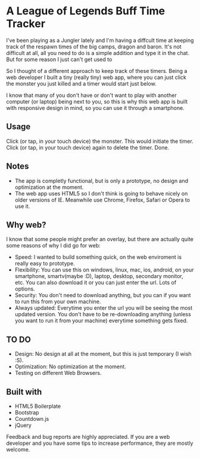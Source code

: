 # A League of Legends Buff Time Tracker

I've been playing as a Jungler lately and I'm having a diffcult time at keeping track of the respawn times of the big camps, dragon and baron. It's not difficult at all, all you need to do is a simple addition and type it in the chat. But for some reason I just can't get used to

So I thought of a different approach to keep track of these timers. Being a web developer I built a tiny (really tiny) web app, where you can just click the monster you just killed and a timer would start just below.

I know that many of you don't have or don't want to play with another computer (or laptop) being next to you, so this is why this web app is built with responsive design in mind, so you can use it through a smartphone.

## Usage

Click (or tap, in your touch device) the monster. This would initiate the timer.
Click (or tap, in your touch device) again to delete the timer.
Done.

## Notes

* The app is completly functional, but is only a prototype, no design and optimization at the moment.
* The web app uses HTML5 so I don't think is going to behave nicely on older versions of IE. Meanwhile use Chrome, Firefox, Safari or Opera to use it.

## Why web?

I know that some people might prefer an overlay, but there are actually quite some reasons of why I did go for web:

* Speed: I wanted to build something quick, on the web enviroment is really easy to prototype.
* Flexibility: You can use this on windows, linux, mac, ios, android, on your smartphone, smartv(maybe :D), laptop, desktop, secondary monitor, etc. You can also download it or you can just enter the url. Lots of options.
* Security: You don't need to download anything, but you can if you want to run this from your own machine.
* Always updated: Everytime you enter the url you will be seeing the most updated version. You don't have to be re-downloading anything (unless you want to run it from your machine) everytime something gets fixed.

## TO DO

* Design: No design at all at the moment, but this is just temporary (I wish :S).
* Optimization: No optimization at the moment.
* Testing on different Web Browsers.

## Built with

* HTML5 Boilerplate
* Bootstrap
* Countdown.js
* jQuery

Feedback and bug reports are highly appreciated. If you are a web developer and you have some tips to increase performance, they are mostly welcome.

